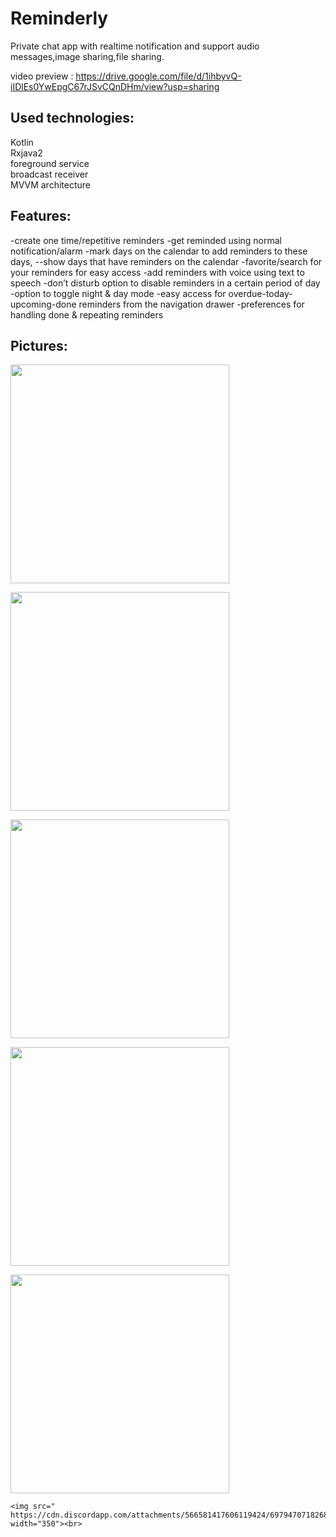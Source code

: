 # Reminderly
Private chat app with realtime notification and support audio messages,image sharing,file sharing.

video preview : https://drive.google.com/file/d/1ihbyvQ-iIDlEs0YwEpgC67rJSvCQnDHm/view?usp=sharing

Used technologies:<br>
-------------------
Kotlin<br>
Rxjava2<br>
foreground service<br>
broadcast receiver <br>
MVVM architecture <br>

Features:<br>
----------
-create one time/repetitive reminders
-get reminded using normal notification/alarm
-mark days on the calendar to add reminders to these days, --show days that have reminders on the calendar
-favorite/search for your reminders for easy access
-add reminders with voice using text to speech
-don’t disturb option to disable reminders in a certain period of day
-option to toggle night & day mode 
-easy access for overdue-today-upcoming-done reminders from the navigation drawer
-preferences for handling done & repeating reminders

Pictures:<br>
---------

 <img src="https://cdn.discordapp.com/attachments/566581417606119424/697947040704888902/2020_04_10_01_02_31.jpg" width="350"><br>
 
 <img src=" https://cdn.discordapp.com/attachments/566581417606119424/697947056467214457/2020_04_10_01_03_08.jpg" width="350"><br>
 
 <img src="https://cdn.discordapp.com/attachments/566581417606119424/697947057880825976/2020_04_10_01_03_14.jpg" width="350"><br>
 
  <img src="https://cdn.discordapp.com/attachments/566581417606119424/697947057880825976/2020_04_10_01_03_14.jpg" width="350"><br>
  
   <img src="https://cdn.discordapp.com/attachments/566581417606119424/697947068114796624/2020_04_10_01_03_51.jpg" width="350"><br>
   
    <img src="  https://cdn.discordapp.com/attachments/566581417606119424/697947071826886731/2020_04_10_01_05_39.jpg" width="350"><br>
   
 
 

 






